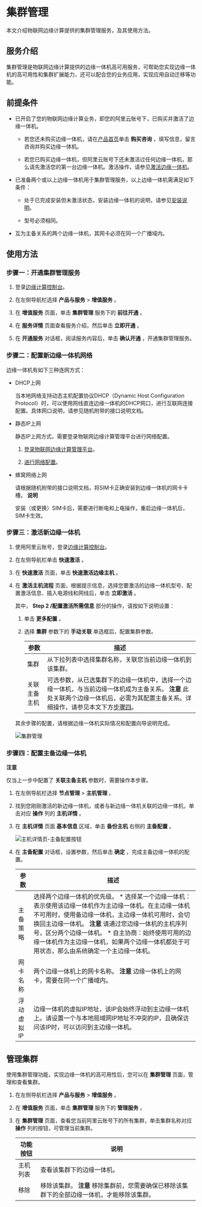 集群管理 
=========================

本文介绍物联网边缘计算提供的集群管理服务，及其使用方法。

服务介绍 
-------------------------

集群管理是物联网边缘计算提供的边缘一体机高可用服务，可帮助您实现边缘一体机的高可用性和集群扩展能力，还可以配合您的业务应用，实现应用自动迁移等功能。

前提条件 
-------------------------

* 已开启了您的物联网边缘计算业务，即您的阿里云账号下，已购买并激活了边缘一体机。

  * 若您还未购买边缘一体机，请在[产品首页](https://www.aliyun.com/product/iotedge)单击 **购买咨询** ，填写信息，留言咨询并购买边缘一体机。

    
  
  * 若您已购买边缘一体机，但阿里云账号下还未激活过任何边缘一体机，那么请先激活您的第一台边缘一体机。激活操作，请参见[激活边缘一体机](/cn.zh-CN/安装激活/激活边缘一体机.md)。

    
  

  

* 已准备两个或以上边缘一体机用于集群管理服务，以上边缘一体机需满足如下条件：

  * 处于已完成安装但未激活状态，安装边缘一体机的说明，请参见[安装说明](/cn.zh-CN/安装激活/安装说明.md)。

    
  
  * 型号必须相同。

    
  

  

* 互为主备关系的两个边缘一体机，其网卡必须在同一个广播域内。

  




使用方法 
-------------------------

### 步骤一：开通集群管理服务 

1. 登录[边缘计算控制台](https://iotedge.console.aliyun.com)。

   

2. 在左侧导航栏选择 **产品与服务** \> **增值服务** 。

   

3. 在 **增值服务** 页面，单击 **集群管理** 服务下的 **前往开通** 。

   

4. 在 **服务详情** 页面查看服务介绍，然后单击 **立即开通** 。

   

5. 在 **开通服务** 对话框，阅读服务内容后，单击 **确认开通** ，开通集群管理服务。

   




### 步骤二：配置新边缘一体机网络 

边缘一体机有如下三种连网方式：

* DHCP上网

  当本地网络支持动态主机配置协议DHCP（Dynamic Host Configuration Protocol）时，可以使用网线直连边缘一体机的DHCP网口，进行互联网连接配置。具体网口说明，请参见随机附带的接口说明文档。
  

* 静态IP上网

  静态IP上网方式，需要登录物联网边缘计算管理平台进行网络配置。
  1. [登录物联网边缘计算管理平台](/cn.zh-CN/主机管理/本地管理/登录平台.md)。

     
  
  2. [进行网络配置](/cn.zh-CN/主机管理/本地管理/网络配置.md)。

     
  

  

* 蜂窝网络上网

  请根据随机附带的接口说明文档，将SIM卡正确安装到边缘一体机的网卡卡槽。
  **说明**

  安装（或更换）SIM卡后，需要进行断电和上电操作，重启边缘一体机后，SIM卡生效。
  




### 步骤三：激活新边缘一体机 

1. 使用阿里云账号，登录[边缘计算控制台](https://iotedge.console.aliyun.com)。

   

2. 在左侧导航栏单击 **快速激活** 。

   

3. 在 **快速激活** 页面，单击 **快速激活边缘主机** 。

   

4. 在 **激活主机流程** 页面，根据提示信息，选择您要激活的边缘一体机型号、配置激活信息、插入电源线和网线后，单击 **立即激活** 。

   其中， **Step 2 /配置激活所需信息** 部分的操作，请按如下说明设置：
   1. 单击 **更多配置** 。

      
   
   2. 选择 **集群** 参数下的 **手动关联** 单选框后，配置集群参数。

      

      |   参数   |                                                                           描述                                                                            |
      |--------|---------------------------------------------------------------------------------------------------------------------------------------------------------|
      | 集群     | 从下拉列表中选择集群名称，关联您当前边缘一体机到该集群。                                                                                                                            |
      | 关联主备主机 | 可选参数，从已选集群下的边缘一体机中，选择一个边缘一体机，与当前边缘一体机成为主备关系。 **注意** 此处关联两个边缘一体机后，必需为其配置主备关系。详细操作，请参见本文下方[步骤四](#sectiondiv-w8b-c6j-4s0)。 |

      
   

   

   其余步骤的配置，请根据边缘一体机实际情况和配置向导说明完成。

   ![集群管理](https://static-aliyun-doc.oss-accelerate.aliyuncs.com/assets/img/zh-CN/4688526261/p292760.png)
   




### 步骤四：配置主备边缘一体机 

**注意**

仅当上一步中配置了 **关联主备主机** 参数时，需要操作本步骤。

1. 在左侧导航栏选择 **节点管理** \> **主机管理** 。

   

2. 找到您刚刚激活的新边缘一体机，或者与新边缘一体机关联的边缘一体机，单击对应 **操作** 列的 **主机详情** 。

   

3. 在 **主机详情** 页面 **基本信息** 区域，单击 **备份主机** 右侧的 **主备配置** 。

   ![主机详情页-主备配置按钮](https://static-aliyun-doc.oss-accelerate.aliyuncs.com/assets/img/zh-CN/7788196261/p297044.png)
   

4. 在 **主备配置** 对话框，设置参数，然后单击 **确定** ，完成主备边缘一体机的配置。

   

   |   参数   |                                                                                                                                                         描述                                                                                                                                                         |
   |--------|--------------------------------------------------------------------------------------------------------------------------------------------------------------------------------------------------------------------------------------------------------------------------------------------------------------------|
   | 主备策略   | 选择两个边缘一体机的优先级。 * 选择某一个边缘一体机：表示使用该边缘一体机作为主边缘一体机。在主边缘一体机不可用时，使用备边缘一体机，主边缘一体机可用时，会切换回主边缘一体机。 **注意** 请通过您边缘一体机的主机序列号，区分两个边缘一体机。   * 自主协商：始终使用可用的边缘一体机作为主边缘一体机，如果两个边缘一体机都处于可用状态，那么由系统确定一个主边缘一体机。    |
   | 网卡名称   | 两个边缘一体机上的网卡名称。 **注意** 边缘一体机上的网卡，需要在同一个广播域内。                                                                                                                                                                                                                                                        |
   | 浮动虚拟IP | 边缘一体机的虚拟IP地址，该IP会始终浮动到主边缘一体机上。请设置一个与本地局域网IP地址不冲突的IP，且确保访问该IP时，可以访问到主边缘一体机。                                                                                                                                                                                                                                         |

   




管理集群 
-------------------------

使用集群管理功能，实现边缘一体机的高可用性后，您可以在 **集群管理** 页面，管理和查看集群。

1. 在左侧导航栏选择 **产品与服务** \> **增值服务** 。

   

2. 在 **增值服务** 页面，单击 **集群管理** 服务下的 **管理服务** 。

   

3. 在 **集群管理** 页面，查看您当前阿里云账号下的所有集群，单击集群名称对应 **操作** 列的按钮，可管理当前集群。

   

   | 功能按钮 |                                说明                                 |
   |------|-------------------------------------------------------------------|
   | 主机列表 | 查看该集群下的边缘一体机。                                                     |
   | 移除   | 移除该集群。 **注意** 移除集群前，您需要确保已移除该集群下的全部边缘一体机，才能移除该集群。 |

   



